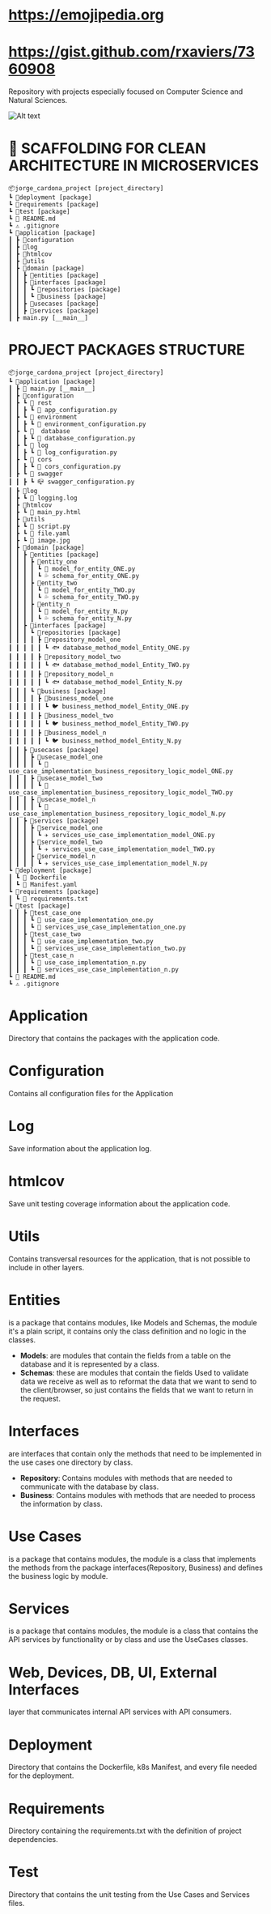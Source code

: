 # https://emojipedia.org
# https://gist.github.com/rxaviers/7360908
Repository with projects especially focused on Computer Science and Natural Sciences.

![Alt text](resources/clean_architecture.jpg)
# 🐍 SCAFFOLDING FOR CLEAN ARCHITECTURE IN MICROSERVICES

```
📦jorge_cardona_project [project_directory]
┗ 📂deployment [package]
┗ 📂requirements [package]
┗ 📂test [package]
┗ 📜 README.md
┗ ⚠️ .gitignore
┗ 📂application [package]
┃ ┣ 📂configuration
┃ ┣ 📂log
┃ ┣ 📂htmlcov
┃ ┣ 📂utils
┃ ┣ 📂domain [package]
┃ ┃ ┣ 📂entities [package]
┃ ┃ ┣ 📂interfaces [package]
┃ ┃ ┃ ┗ 📂repositories [package]
┃ ┃ ┃ ┗ 📂business [package]
┃ ┃ ┣ 📂usecases [package]
┃ ┃ ┣ 📂services [package]
┃ ┣ main.py [__main__]
```

# PROJECT PACKAGES STRUCTURE
```
📦jorge_cardona_project [project_directory]
┗ 📂application [package]
┃ ┣ 🎄 main.py [__main__]
┃ ┣ 📂configuration
┃ ┣ ┗ 📂 rest
┃ ┃ ┣ ┗ 🏩 app_configuration.py
┃ ┣ ┗ 📂 environment
┃ ┃ ┣ ┗ 📡 environment_configuration.py
┃ ┣ ┗ 📂  database
┃ ┃ ┣ ┗ 🔑 database_configuration.py
┃ ┣ ┗ 📂 log
┃ ┃ ┣ ┗ 📜 log_configuration.py
┃ ┣ ┗ 📂 cors
┃ ┃ ┣ ┗ 🚧 cors_configuration.py
┃ ┣ ┗ 📂 swagger
┃ ┃ ┣ ┗ 📪 swagger_configuration.py
┃ ┣ 📂log
┃ ┣ ┗ 💬 logging.log
┃ ┣ 📂htmlcov
┃ ┣ ┗ 📜 main_py.html
┃ ┣ 📂utils
┃ ┣ ┗ 🐍 script.py
┃ ┣ ┗ 🎰 file.yaml
┃ ┣ ┗ 📜 image.jpg
┃ ┣ 📂domain [package]
┃ ┃ ┣ 📂entities [package]
┃ ┃ ┃ ┣ 📂entity_one
┃ ┃ ┃ ┃ ┗ 🐍 model_for_entity_ONE.py
┃ ┃ ┃ ┃ ┗ 💦 schema_for_entity_ONE.py
┃ ┃ ┃ ┣ 📂entity_two
┃ ┃ ┃ ┃ ┗ 🐍 model_for_entity_TWO.py
┃ ┃ ┃ ┃ ┗ 💦 schema_for_entity_TWO.py
┃ ┃ ┃ ┣ 📂entity_n
┃ ┃ ┃ ┃ ┗ 🐍 model_for_entity_N.py
┃ ┃ ┃ ┃ ┗ 💦 schema_for_entity_N.py
┃ ┃ ┣ 📂interfaces [package]
┃ ┃ ┃ ┗ 📂repositories [package]
┃ ┃ ┃ ┃ ┣ 📂repository_model_one
┃ ┃ ┃ ┃ ┃ ┗ 🐟 database_method_model_Entity_ONE.py
┃ ┃ ┃ ┃ ┣ 📂repository_model_two
┃ ┃ ┃ ┃ ┃ ┗ 🐟 database_method_model_Entity_TWO.py
┃ ┃ ┃ ┃ ┣ 📂repository_model_n
┃ ┃ ┃ ┃ ┃ ┗ 🐟 database_method_model_Entity_N.py
┃ ┃ ┃ ┗ 📂business [package]
┃ ┃ ┃ ┃ ┣ 📂business_model_one
┃ ┃ ┃ ┃ ┃ ┗ 🐦 business_method_model_Entity_ONE.py
┃ ┃ ┃ ┃ ┣ 📂business_model_two
┃ ┃ ┃ ┃ ┃ ┗ 🐦 business_method_model_Entity_TWO.py
┃ ┃ ┃ ┃ ┣ 📂business_model_n
┃ ┃ ┃ ┃ ┃ ┗ 🐦 business_method_model_Entity_N.py
┃ ┃ ┣ 📂usecases [package]
┃ ┃ ┃ ┣ 📂usecase_model_one
┃ ┃ ┃ ┃ ┗ 🎎 use_case_implementation_business_repository_logic_model_ONE.py
┃ ┃ ┃ ┣ 📂usecase_model_two
┃ ┃ ┃ ┃ ┗ 🎎 use_case_implementation_business_repository_logic_model_TWO.py
┃ ┃ ┃ ┣ 📂usecase_model_n
┃ ┃ ┃ ┃ ┗ 🎎 use_case_implementation_business_repository_logic_model_N.py
┃ ┃ ┣ 📂services [package]
┃ ┃ ┃ ┣ 📂service_model_one
┃ ┃ ┃ ┃ ┗ ✈️ services_use_case_implementation_model_ONE.py
┃ ┃ ┃ ┣ 📂service_model_two
┃ ┃ ┃ ┃ ┗ ✈️ services_use_case_implementation_model_TWO.py
┃ ┃ ┃ ┣ 📂service_model_n
┃ ┃ ┃ ┃ ┗ ✈️ services_use_case_implementation_model_N.py
┗ 📂deployment [package]
┃ ┗ 🐳 Dockerfile
┃ ┗ 🎰 Manifest.yaml
┗ 📂requirements [package]
┃ ┗ 📄 requirements.txt
┗ 📂test [package]
┃ ┃ ┣ 📂test_case_one
┃ ┃ ┃ ┗ 🍄 use_case_implementation_one.py
┃ ┃ ┃ ┗ 🍄 services_use_case_implementation_one.py
┃ ┃ ┣ 📂test_case_two
┃ ┃ ┃ ┗ 🍄 use_case_implementation_two.py
┃ ┃ ┃ ┗ 🍄 services_use_case_implementation_two.py
┃ ┃ ┣ 📂test_case_n
┃ ┃ ┃ ┗ 🍄 use_case_implementation_n.py
┃ ┃ ┃ ┗ 🍄 services_use_case_implementation_n.py
┗ 📜 README.md
┗ ⚠️ .gitignore
```

# Application
Directory that contains the packages with the application code.

# Configuration
Contains all configuration files for the Application

# Log
Save information about the application log.

# htmlcov
Save unit testing coverage information about the application code.

# Utils
Contains transversal resources for the application, that is not possible to include in other layers.

# Entities
is a package that contains modules, like Models and Schemas, the module it's a plain script, it contains only the class definition and no logic in the classes.
- **Models**: are modules that contain the fields from a table on the database and it is represented by a class.
- **Schemas**: these are modules that contain the fields Used to validate data we receive as well as to reformat the data that we want to send to the client/browser, so just contains the fields that we want to return in the request.

# Interfaces
are interfaces that contain only the methods that need to be implemented in the use cases one directory by class.
- **Repository**: Contains modules with methods that are needed to communicate with the database by class.
- **Business**: Contains modules with methods that are needed to process the information by class.

# Use Cases
is a package that contains modules, the module is a class that implements the methods from the package interfaces(Repository, Business) and defines the business logic by module.

# Services
is a package that contains modules, the module is a class that contains the API services by functionality or by class and use the UseCases classes.

# Web, Devices, DB, UI, External Interfaces
layer that communicates internal API services with API consumers.

# Deployment
Directory that contains the Dockerfile, k8s Manifest, and every file needed for the deployment.

# Requirements
Directory containing the requirements.txt with the definition of project dependencies.

# Test
Directory that contains the unit testing from the Use Cases and Services files.
